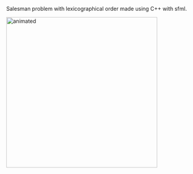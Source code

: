 Salesman problem with lexicographical order made using C++ with sfml.

<div align="left">
  <img width="400"  src="https://user-images.githubusercontent.com/65507003/140923833-c64b38fd-527f-42c3-b725-ef4dfc83397e.gif" alt="animated">
</div>
